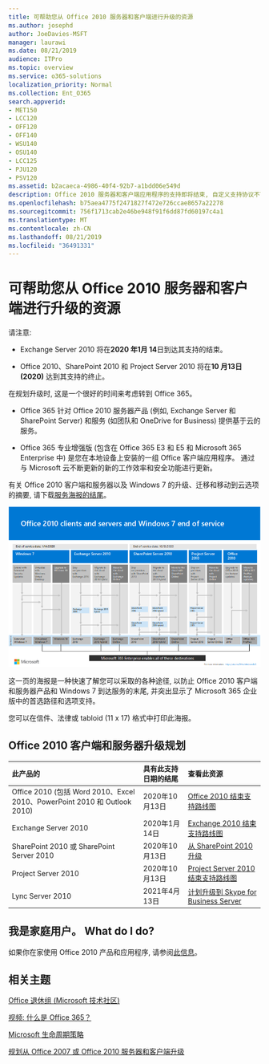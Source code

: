 ```yaml
---
title: 可帮助您从 Office 2010 服务器和客户端进行升级的资源
ms.author: josephd
author: JoeDavies-MSFT
manager: laurawi
ms.date: 08/21/2019
audience: ITPro
ms.topic: overview
ms.service: o365-solutions
localization_priority: Normal
ms.collection: Ent_O365
search.appverid:
- MET150
- LCC120
- OFF120
- OFF140
- WSU140
- OSU140
- LCC125
- PJU120
- PSV120
ms.assetid: b2acaeca-4986-40f4-92b7-a1bdd06e549d
description: Office 2010 服务器和客户端应用程序的支持即将结束, 自定义支持协议不可用。 使用本文立即开始规划升级。
ms.openlocfilehash: b75aea4775f2471827f472e726ccae8657a22278
ms.sourcegitcommit: 756f1713cab2e46be948f91f6dd87fd60197c4a1
ms.translationtype: MT
ms.contentlocale: zh-CN
ms.lasthandoff: 08/21/2019
ms.locfileid: "36491331"
---
```

# <a name="resources-to-help-you-upgrade-from-office-2010-servers-and-clients"></a>可帮助您从 Office 2010 服务器和客户端进行升级的资源

请注意:

- Exchange Server 2010 将在**2020 年1月 14**日到达其支持的结束。 

- Office 2010、SharePoint 2010 和 Project Server 2010 将在**10 月13日 (2020)** 达到其支持的终止。 

在规划升级时, 这是一个很好的时间来考虑转到 Office 365。 

- Office 365 针对 Office 2010 服务器产品 (例如, Exchange Server 和 SharePoint Server) 和服务 (如团队和 OneDrive for Business) 提供基于云的服务。 

- Office 365 专业增强版 (包含在 Office 365 E3 和 E5 和 Microsoft 365 Enterprise 中) 是您在本地设备上安装的一组 Office 客户端应用程序。 通过与 Microsoft 云不断更新的新的工作效率和安全功能进行更新。

有关 Office 2010 客户端和服务器以及 Windows 7 的升级、迁移和移动到云选项的摘要, 请下载[服务海报的结尾](https://github.com/MicrosoftDocs/microsoft-365-docs/raw/public/microsoft-365/enterprise/media/migration-microsoft-365-enterprise-workload/Office2010Windows7EndOfService.pdf)。

![](./media/upgrade-from-office-2010-servers-and-products/office2010-windows7-end-of-service.png)

这一页的海报是一种快速了解您可以采取的各种途径, 以防止 Office 2010 客户端和服务器产品和 Windows 7 到达服务的末尾, 并突出显示了 Microsoft 365 企业版中的首选路径和选项支持。

您可以在信件、法律或 tabloid (11 x 17) 格式中打印此海报。
      
## <a name="office-2010-client-and-server-upgrade-planning"></a>Office 2010 客户端和服务器升级规划
  
|**此产品的**|**具有此支持日期的结尾**|**查看此资源**|
|:-----|:-----|:-----|
|Office 2010 (包括 Word 2010、Excel 2010、PowerPoint 2010 和 Outlook 2010)  <br/> | 2020年10月13日 |[Office 2010 结束支持路线图](https://docs.microsoft.com/DeployOffice/office-2010-end-support-roadmap) <br/> |
|Exchange Server 2010  <br/> | 2020年1月14日  |[Exchange 2010 结束支持路线图](exchange-2010-end-of-support.md) <br/> |
|SharePoint 2010 或 SharePoint Server 2010  <br/> | 2020年10月13日 |[从 SharePoint 2010 升级](upgrade-from-sharepoint-2010.md) <br/> |
|Project Server 2010 <br/> | 2020年10月13日 | [Project Server 2010 结束支持路线图](project-server-2010-end-of-support.md) <br/> |
|Lync Server 2010 <br/> | 2021年4月13日 | [计划升级到 Skype for Business Server](https://docs.microsoft.com/skypeforbusiness/plan-your-deployment/upgrade) <br/> |
    
## <a name="im-a-home-user-what-do-i-do"></a>我是家庭用户。 What do I do?

如果你在家使用 Office 2010 产品和应用程序, 请参阅[此信息](plan-upgrade-previous-versions-office.md#im-a-home-user-what-do-i-do)。

## <a name="related-topics"></a>相关主题

[Office 退休组 (Microsoft 技术社区)](https://go.microsoft.com/fwlink/?linkid=842065)
  
[视频: 什么是 Office 365？](https://support.office.com/article/847caf12-2589-452c-8aca-1c009797678b.aspx)
  
[Microsoft 生命周期策略](https://go.microsoft.com/fwlink/?linkid=865200)

[规划从 Office 2007 或 Office 2010 服务器和客户端升级](plan-upgrade-previous-versions-office.md)

